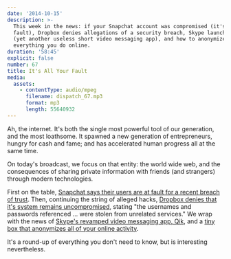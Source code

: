 ```yaml
---
date: '2014-10-15'
description: >-
  This week in the news: if your Snapchat account was compromised (it's your
  fault), Dropbox denies allegations of a security breach, Skype launches Qik
  (yet another useless short video messaging app), and how to anonymize
  everything you do online.
duration: '58:45'
explicit: false
number: 67
title: It's All Your Fault
media:
  assets:
    - contentType: audio/mpeg
      filename: dispatch_67.mp3
      format: mp3
      length: 55640932
---
```

Ah, the internet. It's both the single most powerful tool of our generation, and the most loathsome. It spawned a new generation of entrepreneurs, hungry for cash and fame; and has accelerated human progress all at the same time.

On today's broadcast, we focus on that entity: the world wide web, and the consequences of sharing private information with friends (and strangers) through modern technologies.

First on the table, [Snapchat says their users are at fault for a recent breach of trust](http://wired.com/2014/10/the-snappening-is-not-your-fault/). Then, continuing the string of alleged hacks, [Dropbox denies that it's system remains uncompromised](https://blog.dropbox.com/2014/10/dropbox-wasnt-hacked/), stating "the usernames and passwords referenced ... were stolen from unrelated services." We wrap with the news of [Skype's revamped video messaging app, Qik](http://arstechnica.com/gadgets/2014/10/skype-jumps-on-the-short-message-bandwagon-with-qik-video-messenger/), and a [tiny box that anonymizes all of your online activity](http://wired.com/2014/10/tiny-box-can-anonymize-everything-online/).

It's a round-up of everything you don't need to know, but is interesting nevertheless.
